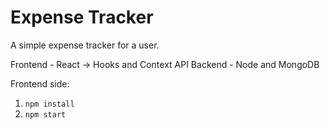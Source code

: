 # Expense Tracker

A simple expense tracker for a user.

Frontend - React -> Hooks and Context API
Backend - Node and MongoDB

Frontend side:

1. `npm install`
2. `npm start`
